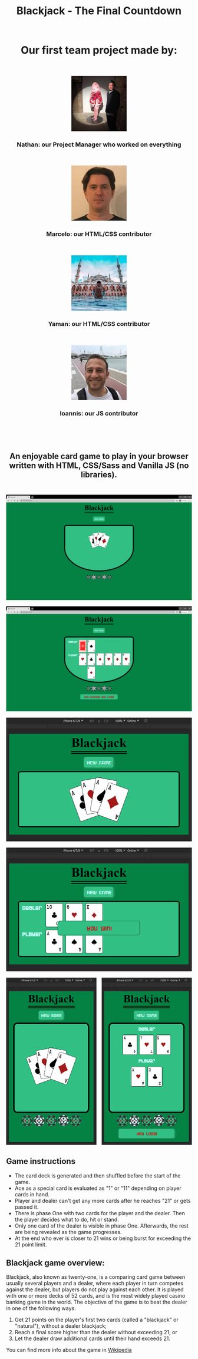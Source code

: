 # <div align="center">Blackjack - The Final Countdown</div> <br/>

# <div align="center">Our first team project made by:</div> <br/>

<div align="center">

<img src="./src/images/nathan.jpeg" width="150"> <h3><strong>Nathan:</strong> our Project Manager who worked on everything</h3><br/>

<img src="./src/images/marcelo.jpeg" width="150"> <h3><strong>Marcelo:</strong> our HTML/CSS contributor</h3><br/>

<img src="./src/images/yaman.jpeg" width="150"> <h3><strong>Yaman:</strong> our HTML/CSS contributor</h3><br/>

<img src="./src/images/ioannis.jpeg" width="150"> <h3><strong>Ioannis:</strong> our JS contributor</h3><br/>

</div>
 <br/>

## <div align="center">An enjoyable card game to play in your browser written with HTML, CSS/Sass and Vanilla JS (no libraries).</div> <br/>

![blackjack picture](./src/images/Screen_Browser_1.png)

![blackjack picture](./src/images/Screen_Browser_2.png)

![blackjack picture](./src/images/Screen_Mobile_Horizontal_1.png)

![blackjack picture](./src/images/Screen_Mobile_Horizontal_2.png)

![blackjack picture](./src/images/Screen_Mobile_Vertical_1+2.png)

## Game instructions

- The card deck is generated and then shuffled before the start of the game.
- Ace as a special card is evaluated as "1" or "11" depending on player cards in hand.
- Player and dealer can't get any more cards after he reaches "21" or gets passed it.
- There is phase One with two cards for the player and the dealer. Then the player decides what to do, hit or stand.
- Only one card of the dealer is visible in phase One. Afterwards, the rest are being revealed as the game progresses.
- At the end who ever is closer to 21 wins or being burst for exceeding the 21 point limit.

## Blackjack game overview:

Blackjack, also known as twenty-one, is a comparing card game between usually several players and a dealer, where each player in turn competes against the dealer, but players do not play against each other. It is played with one or more decks of 52 cards, and is the most widely played casino banking game in the world. The objective of the game is to beat the dealer in one of the following ways:

1. Get 21 points on the player's first two cards (called a "blackjack" or "natural"), without a dealer blackjack;
2. Reach a final score higher than the dealer without exceeding 21; or
3. Let the dealer draw additional cards until their hand exceeds 21.

You can find more info about the game in [Wikipedia](https://en.wikipedia.org/wiki/Blackjack)
